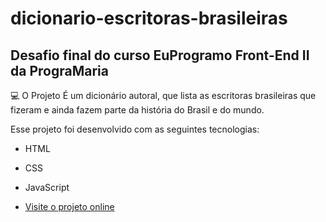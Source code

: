 # dicionario-escritoras-brasileiras
## Desafio final do curso EuProgramo Front-End II da PrograMaria

💻 O Projeto
É um dicionário autoral, que lista as escritoras brasileiras que fizeram e ainda fazem parte da história do Brasil e do mundo. 

Esse projeto foi desenvolvido com as seguintes tecnologias:

- HTML
- CSS
- JavaScript

- [Visite o projeto online](https://caazia.github.io/dicionario-escritoras-brasileiras/)
